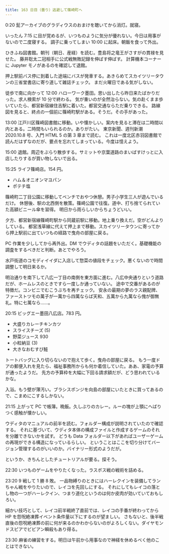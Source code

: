 ```yaml
---
title: 163 日目（曇り）逃避して篠崎町へ
---
```


0:20 髭アーカイブのグラディウスのおまけを聴いてから消灯。就寝。

いったん 7:15 に目が覚めるが、いつものように気分が優れない。今日は用事がないので二度寝する。
調子に乗ってしまい 10:00 に起床。朝飯を食って外出。

ひきふね図書館。朝刊（朝日、産経）を読む。豊島将之竜王がさすがの貫禄を見せた。
藤井聡太二冠相手に公式戦無敗記録を伸ばす伸ばす。
計算機本コーナーに Jupyter モノがあるのを確認して退館。

押上駅前バス停に到着した途端にバスが発車する。あきらめてスカイツリータウンの三省堂書店に寄り道して雑誌チェック。
まだ火曜日である気がしない。

徒歩で南に向かって 12:00 ハローワーク墨田。思い出したら昨日来たばかりだった。求人検索が 10 分で終わる。
気が重いのが全然治らない。気の赴くまま歩いていたら、都営新宿線住吉駅に着いた。都営交通ならただ乗りできる。
路線図を見ると、終点の一個前に篠崎町駅がある。そうだ。その手があった。

13:00 江戸川区篠崎図書館に移動。いや懐かしい。案内を見ると滞在は二時間以内とある。二時間もいられるのか。ありがたい。
東京新聞、週刊新潮 2020.10.8 号、入門 HTML 5 の第 3 章まで読む。
これは一度北区赤羽図書館で読んだはずなのだが、要点を忘れてしまっている。今度は憶えよう。

15:00 退館。周辺をぶらり散歩する。サミットや京葉道路のまいばすけっとに入店したりするが買い物しないで出る。

15:25 ライフ篠崎店。154 円。

* ハム＆オニオンマヨパン
* ポテチ塩

篠崎町二丁目公園に移動してベンチでおやつ休憩。男子小学生三人が遊んでいるだけ。
休憩後、駅の北西側を散策。篠崎公園で往復。道中、打ち捨てられていた高額ビニール傘を習得。
明日から雨らしいからちょうどいい。

夕方、都営新宿線篠崎町駅から同蔵前駅に移動。地上乗り換えだ。空がどんよりしている。
都営浅草線に代えて押上まで移動。スカイツリータウンに寄ってから押上駅前に出ていつもの経路で曳舟の部屋に戻る。

PC 作業を少ししてから再外出。DM でウディタの話題をいただく。基礎機能の調査をするべきだと判断。あとでやろう。
<!-- 以下ボツ
私がウディタについてまず研究するとすれば、これを統合開発環境として見ることが可能かということ。これはマニュアルを見れば判断できる。
次に、一つのゲームを開発するときに、Visual Studio や Eclipse で言うところのワークスペースやプロジェクトの概念はあるかということ。これもマニュアル参照。
最後に、それが存在すると仮定すると、ソースコードに相当するファイルはどのように取り扱われるかを調べたい（この点が現状でもクリアでない）。
テキスト形式なら Git 等の VCS によるバージョン管理が可能になり、いただきもののゲームで相当な無茶ができる。
今夜調べるか。
-->

水戸街道のコモディイイダに入店して惣菜の値段をチェック。悪くないので時間調整して明日来るか。

明治通りを南下して八広一丁目の南側を東方面に進む。八広中央通りという道路だが、ホームレスのときですら一度しか通っていない。
途中で交番があるのが特徴だ。コンビニでむこうぶちを再チェック。
安永の最期の夢のラス親配牌、ファーストツモの萬子が一萬から四萬ならば天和、五萬から九萬なら傀が御無礼。特に七萬なら……。

20:15 ビッグエー墨田八広店。783 円。

* 大盛りカレーチキンカツ
* スライスチーズ (5)
* 野菜ジュース 930
* 小粒納豆 (3)
* 大きなおむすび鮭

トートバッグに入り切らないので抱えて歩く。曳舟の部屋に戻る。
もう一度ドアの郵便入れを見たら、福祉事務所からも何か着信していた。ああ、家電の予算が通ったようだ。
先方の予算枠を大幅に下回る請求額だが、どう思われているかな。

入浴。もう壁が薄汚い。ブラシスポンジを向島の部屋にいたときに買ってあるので、こまめにこするしかない。

21:15 上がって PC で帳簿。晩飯。久しぶりのカレー。ルーの塊が上顎にへばりつく感触が懐かしい。

ウディタのマニュアルの前半を読む。フォルダー構成が説明されていたので確認する。
それに基づいて、ウディタ本体の構成ファイルと作成するゲームのそれを分離できないかを試す。
どうも Data フォルダー以下があればユーザーゲームの再現ができる構造になっているらしい。
ということはここを切り分けてバージョン管理するのがいいのか。バイナリー形式のようだが。

というか、きちんとしたチュートリアルが要る。探そう。

22:30 いつものゲームをやりたくなった。ラスボス戦の戦術を詰める。

23:20 9 戦して 1 勝 8 敗。
一品物縛りのときにはハーレクインを装備してランちゃん戦をやりたいので、レイコを先回しにする。
それにしてもレイコの落とし物の一つがハーレクイン、つまり道化というのは何か皮肉が効いていておもしろい。

細かい技巧として、レイコ前半戦終了直前では、レイコの手番が終わってから HP を怨呪絶凍葬イベント条件量以下にするのが望ましい。
さもないと、後半戦直後の怨呪絶凍葬の前に何が来るのかわからないのがよろしくない。ダイヤモンドスピアでビビアン瞬殺もあり得る。

23:30 麻雀の練習をする。明日は午前から用事なので神経を休めるべく他のことはできない。
